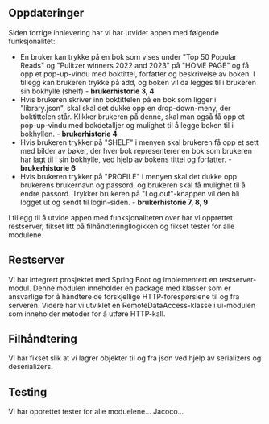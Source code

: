 ## Oppdateringer 
Siden forrige innlevering har vi har utvidet appen med følgende funksjonalitet:
- En bruker kan trykke på en bok som vises under "Top 50 Popular Reads" og "Pulitzer winners 2022 and 2023" på "HOME PAGE" og få opp et pop-up-vindu med boktittel, forfatter og beskrivelse av boken. I tillegg kan brukeren trykke på add, og boken vil da legges til i brukeren sin bokhylle (shelf) - **brukerhistorie 3, 4** 
- Hvis brukeren skriver inn boktittelen på en bok som ligger i "library.json", skal skal det dukke opp en drop-down-meny, der boktittelen står. Klikker brukeren på denne, skal man også få opp et pop-up-vindu med bokdetalljer og mulighet til å legge boken til i bokhyllen. - **brukerhistorie 4**
- Hvis brukeren trykker på "SHELF" i menyen skal brukeren få opp et sett med bilder av bøker, der hver bok representerer en bok som brukeren har lagt til i sin bokhylle, ved hjelp av bokens tittel og forfatter. - **brukerhistorie 6**
- Hvis brukeren trykker på "PROFILE" i menyen skal det dukke opp brukerens brukernavn og passord, og brukeren skal få mulighet til å endre passord. Trykker brukeren på "Log out"-knappen vil den bli logget ut og sendt til login-siden. - **brukerhistorie 7, 8, 9**

I tillegg til å utvide appen med funksjonaliteten over har vi opprettet restserver, fikset litt på filhåndteringllogikken og fikset tester for alle modulene.


## Restserver
Vi har integrert prosjektet med Spring Boot og implementert en restserver-modul. Denne modulen inneholder en package med klasser som er ansvarlige for å håndtere de forskjellige HTTP-forespørslene til og fra serveren. Videre har vi utviklet en RemoteDataAccess-klasse i ui-modulen som inneholder metoder for å utføre HTTP-kall. 

## Filhåndtering
Vi har fikset slik at vi lagrer objekter til og fra json ved hjelp av serializers og deserializers. 

## Testing
Vi har opprettet tester for alle moduelene... Jacoco...

